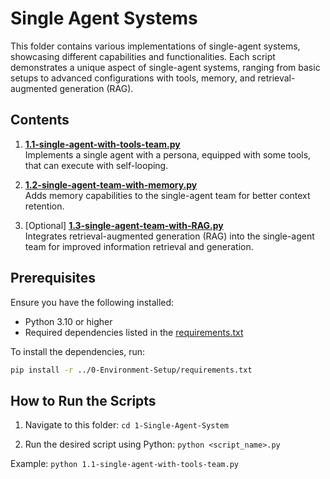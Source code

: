 # Single Agent Systems

This folder contains various implementations of single-agent systems, showcasing different capabilities and functionalities. Each script demonstrates a unique aspect of single-agent systems, ranging from basic setups to advanced configurations with tools, memory, and retrieval-augmented generation (RAG).

## Contents

1. **[1.1-single-agent-with-tools-team.py](1.3-single-agent-team.py)**  
   Implements a single agent with a persona, equipped with some tools, that can execute with self-looping.

2. **[1.2-single-agent-team-with-memory.py](1.4-single-agent-team-with-memory.py)**  
   Adds memory capabilities to the single-agent team for better context retention.

3. [Optional] **[1.3-single-agent-team-with-RAG.py](1.5-single-agent-team-with-RAG.py)**  
   Integrates retrieval-augmented generation (RAG) into the single-agent team for improved information retrieval and generation.

## Prerequisites

Ensure you have the following installed:
- Python 3.10 or higher
- Required dependencies listed in the [requirements.txt](../0-Environment-Setup/requirements.txt)

To install the dependencies, run:
```bash
pip install -r ../0-Environment-Setup/requirements.txt
```

## How to Run the Scripts

1. Navigate to this folder:
  `cd 1-Single-Agent-System`

2. Run the desired script using Python:
  `python <script_name>.py`

  Example: `python 1.1-single-agent-with-tools-team.py`

